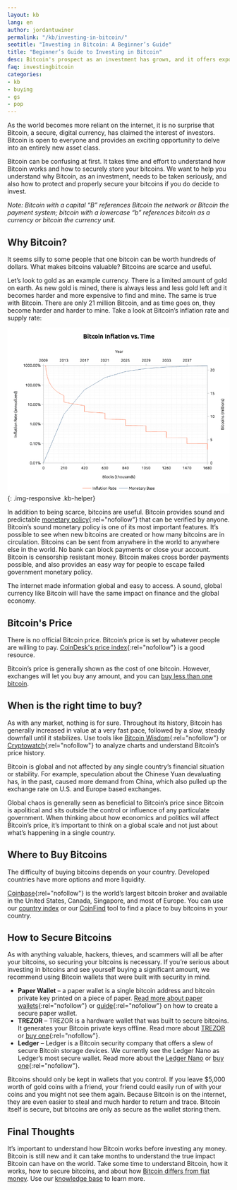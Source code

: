 ```yaml
---
layout: kb
lang: en
author: jordantuwiner
permalink: "/kb/investing-in-bitcoin/"
seotitle: "Investing in Bitcoin: A Beginner’s Guide"
title: "Beginner’s Guide to Investing in Bitcoin"
desc: Bitcoin's prospect as an investment has grown, and it offers exposure to an entire new asset class. Learn more about investing in bitcoin.  
faq: investingbitcoin
categories: 
- kb
- buying
- gs
- pop
---
```

As the world becomes more reliant on the internet, it is no surprise that Bitcoin, a secure, digital currency, has claimed the interest of investors. Bitcoin is open to everyone and provides an exciting opportunity to delve into an entirely new asset class.

Bitcoin can be confusing at first. It takes time and effort to understand how Bitcoin works and how to securely store your bitcoins. We want to help you understand why Bitcoin, as an investment, needs to be taken seriously, and also how to protect and properly secure your bitcoins if you do decide to invest.

*Note: Bitcoin with a capital “B” references Bitcoin the network or Bitcoin the payment system; bitcoin with a lowercase “b” references bitcoin as a currency or bitcoin the currency unit.*

## Why Bitcoin?
It seems silly to some people that one bitcoin can be worth hundreds of dollars. What makes bitcoins valuable? Bitcoins are scarce and useful.  

Let’s look to gold as an example currency. There is a limited amount of gold on earth. As new gold is mined, there is always less and less gold left and it becomes harder and more expensive to find and mine. The same is true with Bitcoin. There are only 21 million Bitcoin, and as time goes on, they become harder and harder to mine. Take a look at Bitcoin’s inflation rate and supply rate:

![bitcoin inflation rate][inflationchart]{: .img-responsive .kb-helper}

In addition to being scarce, bitcoins are useful. Bitcoin provides sound and predictable [monetary policy](http://nakamotoinstitute.org/mempool/the-bitcoin-central-banks-perfect-monetary-policy/){:rel="nofollow"} that can be verified by anyone. Bitcoin’s sound monetary policy is one of its most important features. It’s possible to see when new bitcoins are created or how many bitcoins are in circulation. Bitcoins can be sent from anywhere in the world to anywhere else in the world. No bank can block payments or close your account. Bitcoin is censorship resistant money.  Bitcoin makes cross border payments possible, and also provides an easy way for people to escape failed government monetary policy. 

The internet made information global and easy to access. A sound, global currency like Bitcoin will have the same impact on finance and the global economy. 

## Bitcoin's Price
There is no official Bitcoin price. Bitcoin’s price is set by whatever people are willing to pay. [CoinDesk's price index](http://www.coindesk.com/price/){:rel="nofollow"} is a good resource. 

Bitcoin’s price is generally shown as the cost of one bitcoin. However, exchanges will let you buy any amount, and you can [buy less than one bitcoin](/kb/buy-less-than-one-bitcoin/). 

## When is the right time to buy? 
As with any market, nothing is for sure. Throughout its history, Bitcoin has generally increased in value at a very fast pace, followed by a slow, steady downfall until it stabilizes. Use tools like [Bitcoin Wisdom](https://bitcoinwisdom.com/){:rel="nofollow"} or [Cryptowatch](https://cryptowat.ch/){:rel="nofollow"} to analyze charts and understand Bitcoin’s price history. 

Bitcoin is global and not affected by any single country’s financial situation or stability. For example, speculation about the Chinese Yuan devaluating has, in the past, caused more demand from China, which also pulled up the exchange rate on U.S. and Europe based exchanges. 

Global chaos is generally seen as beneficial to Bitcoin’s price since Bitcoin is apolitical and sits outside the control or influence of any particulate government. When thinking about how economics and politics will affect Bitcoin’s price, it’s important to think on a global scale and not just about what’s happening in a single country.

## Where to Buy Bitcoins
The difficulty of buying bitcoins depends on your country. Developed countries have more options and more liquidity. 

[Coinbase](http://buybitcoinww.co/buycoinbase){:rel="nofollow"} is the world’s largest bitcoin broker and available in the United States, Canada, Singapore, and most of Europe. You can use our [country index](/en/) or our [CoinFind](/coinfind/) tool to find a place to buy bitcoins in your country. 

## How to Secure Bitcoins
As with anything valuable, hackers, thieves, and scammers will all be after your bitcoins, so securing your bitcoins is necessary. If you’re serious about investing in bitcoins and see yourself buying a significant amount, we recommend using Bitcoin wallets that were built with security in mind. 

* **Paper Wallet** – a paper wallet is a single bitcoin address and bitcoin private key printed on a piece of paper. [Read more about paper wallets](https://en.bitcoin.it/wiki/Paper_wallet){:rel="nofollow"} or [guide](http://www.coindesk.com/information/paper-wallet-tutorial/){:rel="nofollow"} on how to create a secure paper wallet. 
* **TREZOR** – TREZOR is a hardware wallet that was built to secure bitcoins. It generates your Bitcoin private keys offline. Read more about [TREZOR](/wallets/trezor/) or [buy one](http://buybitcoinww.co/TREZOR_Wallet){:rel="nofollow"}. 
* **Ledger** – Ledger is a Bitcoin security company that offers a slew of secure Bitcoin storage devices. We currently see the Ledger Nano as Ledger’s most secure wallet. Read more about the [Ledger Nano](/wallets/ledger-nano/) or [buy one](http://buybitcoinww.co/Ledger_Wallet){:rel="nofollow"}. 

Bitcoins should only be kept in wallets that you control. If you leave $5,000 worth of gold coins with a friend, your friend could easily run of with your coins and you might not see them again. Because Bitcoin is on the internet, they are even easier to steal and much harder to return and trace. Bitcoin itself is secure, but bitcoins are only as secure as the wallet storing them. 

## Final Thoughts
It’s important to understand how Bitcoin works before investing any money. Bitcoin is still new and it can take months to understand the true impact Bitcoin can have on the world. Take some time to understand Bitcoin, how it works, how to secure bitcoins, and about how [Bitcoin differs from fiat money](/kb/why-bitcoin-is-good-money/). Use our [knowledge base](/kb/) to learn more. 

[inflationchart]: /img/kb/bitcoinsupply.png